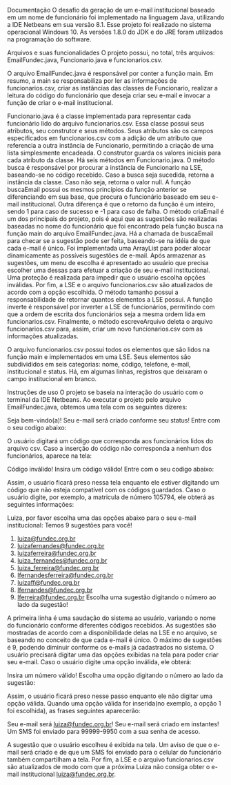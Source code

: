 Documentação
O desafio da geração de um e-mail institucional baseado em um nome de funcionário foi implementado na linguagem Java, utilizando a IDE Netbeans em sua 
versão 8.1. Esse projeto foi realizado no sistema operacional Windows 10. As versões 1.8.0 do JDK e do JRE foram utilizados na 
programação do software.

Arquivos e suas funcionalidades
O projeto possui, no total, três arquivos: EmailFundec.java, Funcionario.java e funcionarios.csv. 

O arquivo EmailFundec.java é responsável por conter a função main. Em resumo, a main se responsabiliza por ler as informações de funcionarios.csv, criar as instâncias das classes de Funcionario, realizar a leitura do código do funcionário que deseja criar seu e-mail e invocar a função de criar o e-mail institucional.

Funcionario.java é a classe implementada para representar cada funcionário lido do arquivo funcionarios.csv. Essa classe possui seus atributos, seu construtor e seus métodos. Seus atributos são os campos especificados em funcionarios.csv com a adição de um atributo que referencia a outra instância de Funcionario, permitindo a criação de uma lista simplesmente encadeada. O construtor guarda os valores iniciais para cada atributo da classe. Há seis métodos em Funcionario.java. O método busca é responsável por procurar a instância de Funcionario na LSE, baseando-se no código recebido. Caso a busca seja sucedida, retorna a instância da classe. Caso não seja, retorna o valor null. A função buscaEmail possui os mesmos princípios da função anterior se diferenciando em sua base, que procura o funcionário baseado em seu e-mail institucional. Outra diferença é que o retorno da função é um inteiro, sendo 1 para caso de sucesso e -1 para caso de falha. O método criaEmail é um dos principais do projeto, pois é aqui que as sugestões são realizadas baseadas no nome do funcionário que foi encontrado pela função busca na função main do arquivo EmailFundec.java. Há a chamada de buscaEmail para checar se a sugestão pode ser feita, baseando-se na idéia de que cada e-mail é único. Foi implementada uma ArrayList para poder alocar dinamicamente as possíveis sugestões de e-mail. Após armazenar as sugestões, um menu de escolha é apresentado ao usuário que precisa escolher uma dessas para efetuar a criação de seu e-mail institucional. Uma proteção é realizada para impedir que o usuário escolha opções inválidas. Por fim, a LSE e o arquivo funcionarios.csv são atualizados de acordo com a opção escolhida. O método tamanho possui a responsabilidade de retornar quantos elementos a LSE possui. A função inverte é responsável por inverter a LSE de funcionários, permitindo com que a ordem de escrita dos funcionários seja a mesma ordem lida em funcionarios.csv. Finalmente, o método escreveArquivo deleta o arquivo funcionarios.csv para, assim, criar um novo funcionarios.csv com as informações atualizadas.

O arquivo funcionarios.csv possui todos os elementos que são lidos na função main e implementados em uma LSE. Seus elementos são subdivididos em seis categorias: nome, código, telefone, e-mail, institucional e status. Há, em algumas linhas, registros que deixaram o campo institucional em branco.

Instruções de uso
O projeto se baseia na interação do usuário com o terminal da IDE Netbeans. Ao executar o projeto pelo arquivo EmailFundec.java, obtemos uma tela com os seguintes dizeres:

Seja bem-vindo(a)!
Seu e-mail será criado conforme seu status!
Entre com o seu codigo abaixo:

O usuário digitará um código que corresponda aos funcionários lidos do arquivo csv. Caso a inserção do código não corresponda a nenhum 
dos funcionários, aparece na tela:

Código inválido!
Insira um código válido!
Entre com o seu codigo abaixo:

Assim, o usuário ficará preso nessa tela enquanto ele estiver digitando um código que não esteja compatível com os códigos 
guardados. Caso o usuário digite, por exemplo, a matricula de número 105794, ele obterá as seguintes informações:

Luiza, por favor escolha uma das opções abaixo para o seu e-mail institucional:
Temos 9 sugestões para você!
1. luiza@fundec.org.br
2. luizafernandes@fundec.org.br
3. luizaferreira@fundec.org.br
4. luiza_fernandes@fundec.org.br
5. luiza_ferreira@fundec.org.br
6. lfernandesferreira@fundec.org.br
7. luizaff@fundec.org.br
8. lfernandes@fundec.org.br
9. lferreira@fundec.org.br
Escolha uma sugestão digitando o número ao lado da sugestão!

A primeira linha é uma saudação do sistema ao usuário, variando o nome do funcionário conforme diferentes códigos recebidos. As 
sugestões são mostradas de acordo com a disponibilidade delas na LSE e no arquivo, se baseando no conceito de que cada e-mail é único. 
O máximo de sugestões é 9, podendo diminuir conforme os e-mails já cadastrados no sistema. O usuário precisará digitar uma das opções 
exibidas na tela para poder criar seu e-mail. Caso o usuário digite uma opção inválida, ele obterá:

Insira um número válido!
Escolha uma opção digitando o número ao lado da sugestão:

Assim, o usuário ficará preso nesse passo enquanto ele não digitar uma opção válida. Quando uma opção válida for inserida(no exemplo, 
a opção 1 foi escolhida), as frases seguintes aparecerão:

Seu e-mail será luiza@fundec.org.br!
Seu e-mail será criado em instantes!
Um SMS foi enviado para 99999-9950 com a sua senha de acesso.

A sugestão que o usuário escolheu é exibida na tela. Um aviso de que o e-mail será criado e de que um SMS foi enviado para o celular do 
funcionário também compartilham a tela. Por fim, a LSE e o arquivo funcionarios.csv são atualizados de modo com que a próxima Luiza não consiga obter o e-mail institucional luiza@fundec.org.br.
